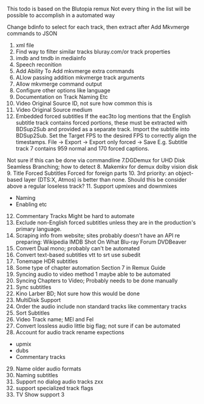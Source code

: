 This todo is based on the Blutopia remux
Not every thing in the list will be possible to accomplish in a automated way

Change bdinfo to select for each track, then extract after
Add Mkvmerge commands to JSON
1. xml file
2. Find way to filter similar tracks bluray.com/or track properties
2. imdb and tmdb in mediainfo
3. Speech reconition
3. Add Ability To Add mkvmerge extra commands
3. ALlow passing addition mkvmerge track arguments
4. Allow mkvmerge command output
5. Configure other options like language
6. Documentation on Track Naming Etc
7. Video Original Source ID, not sure how common this is
8. Video Original Source medium
9. Embedded forced subtitles
   If the eac3to log mentions that the English subtitle track contains forced portions, these must be extracted with BDSup2Sub and provided as a separate track.
   Import the subtitle into BDSup2Sub.
   Set the Target FPS to the desired FPS to correctly align the timestamps.
   File → Export → Export only forced → Save
   E.g. Subtitle track 7 contains 959 normal and 170 forced captions.

Not sure if this can be done via commandline
7.DGDemux for UHD Disk Seamless Branching; how to detect 8. Makemkv for demux dolby vision disk 9. Title Forced Subtitles Forced for foreign parts 10. 3rd priority: an object-based layer (DTS:X, Atmos) is better than none. Should this be consider above a regular loseless track? 11. Support upmixes and downmixes

- Naming
- Enabling etc

12. Commentary Tracks
    Might be hard to automate
13. Exclude non-English forced subtitles unless they are in the production's primary language.
14. Scraping info from website; sites probably doesn't have an API
    re preparing:
    Wikipedia
    IMDB
    Shot On What
    Blu-ray Forum
    DVDBeaver
15. Convert Dual mono; probably can't be automated
16. Convert text-based subtitles vtt to srt use subedit
17. Tonemape HDR subtitles
18. Some type of chapter automation Section 7 in Remux Guide
19. Syncing audio to video method 1 maybe able to be automated
20. Syncing Chapters to Video; Probably needs to be done manually
21. Sync subtitles
22. Kino Larber BD; Not sure how this would be done
23. MultiDisk Support
24. Order the audio include non standard tracks like commentary tracks
25. Sort Subtitles
26. Video Track name; MEl and Fel 
27. Convert lossless audio little big flag; not sure if can be automated
28. Account for audio track rename expections
- upmix
- dubs
- Commentary tracks
29. Name older audio formats
30. Naming subtitles
31. Support no dialog audio tracks zxx
32. support specialized track flags
33. TV Show support
3

